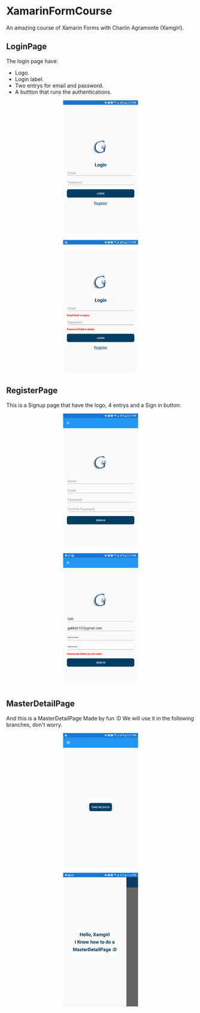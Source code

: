# XamarinFormCourse
An amazing course of Xamarin Forms with Charlin Agramonte (Xamgirl).

## LoginPage
The login page have:
- Logo.
- Login label.
- Two entrys for email and password.
- A buttton that runs the authentications.
<p align="center"><img  width="200" src="Login.png"/></p>
<p align="center"><img  width="200" src="LoginError.png"/></p>

## RegisterPage
This is a Signup page that have the logo, 4 entrys and a Sign in button:
<p align="center"><img  width="200" src="Register.png"/></p>
<p align="center"><img  width="200" src="RegisterError.png"/></p>

## MasterDetailPage
And this is a MasterDetailPage Made by fun :D
We will use it in the following branches, don't worry.
<p align="center"><img  width="200" src="MasterDetailPage.png"/></p>
<p align="center"><img  width="200" src="MasterDetail.png"/></p>
